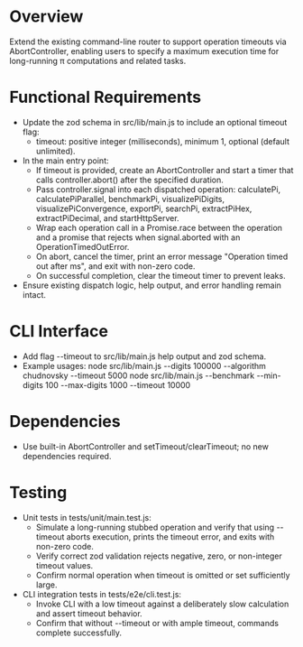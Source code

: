 # Overview
Extend the existing command-line router to support operation timeouts via AbortController, enabling users to specify a maximum execution time for long-running π computations and related tasks.

# Functional Requirements

- Update the zod schema in src/lib/main.js to include an optional timeout flag:
  - timeout: positive integer (milliseconds), minimum 1, optional (default unlimited).
- In the main entry point:
  - If timeout is provided, create an AbortController and start a timer that calls controller.abort() after the specified duration.
  - Pass controller.signal into each dispatched operation: calculatePi, calculatePiParallel, benchmarkPi, visualizePiDigits, visualizePiConvergence, exportPi, searchPi, extractPiHex, extractPiDecimal, and startHttpServer.
  - Wrap each operation call in a Promise.race between the operation and a promise that rejects when signal.aborted with an OperationTimedOutError.
  - On abort, cancel the timer, print an error message "Operation timed out after <timeout> ms", and exit with non-zero code.
  - On successful completion, clear the timeout timer to prevent leaks.
- Ensure existing dispatch logic, help output, and error handling remain intact.

# CLI Interface

- Add flag --timeout <ms> to src/lib/main.js help output and zod schema.
- Example usages:
  node src/lib/main.js --digits 100000 --algorithm chudnovsky --timeout 5000
  node src/lib/main.js --benchmark --min-digits 100 --max-digits 1000 --timeout 10000

# Dependencies

- Use built-in AbortController and setTimeout/clearTimeout; no new dependencies required.

# Testing

- Unit tests in tests/unit/main.test.js:
  - Simulate a long-running stubbed operation and verify that using --timeout aborts execution, prints the timeout error, and exits with non-zero code.
  - Verify correct zod validation rejects negative, zero, or non-integer timeout values.
  - Confirm normal operation when timeout is omitted or set sufficiently large.
- CLI integration tests in tests/e2e/cli.test.js:
  - Invoke CLI with a low timeout against a deliberately slow calculation and assert timeout behavior.
  - Confirm that without --timeout or with ample timeout, commands complete successfully.